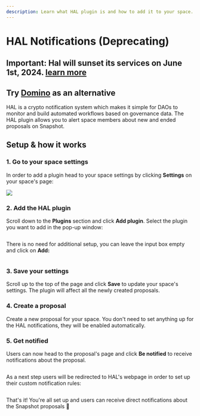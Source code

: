 ```yaml
---
description: Learn what HAL plugin is and how to add it to your space.
---
```


# HAL Notifications (Deprecating)

## Important: Hal will sunset its services on June 1st, 2024. [learn more](https://www.hal.xyz/blog/hal-will-sunset-its-services-on-june-1st)

## Try [Domino](domino.md) as an alternative

HAL is a crypto notification system which makes it simple for DAOs to monitor and build automated workflows based on governance data. The HAL plugin allows you to alert space members about new and ended proposals on Snapshot.

## Setup & how it works

### 1. Go to your space settings

In order to add a plugin head to your space settings by clicking **Settings** on your space's page:

![](<../../.gitbook/assets/image (91).png>)

### 2. Add the HAL plugin <a href="#bfec" id="bfec"></a>

Scroll down to the **Plugins** section and click **Add plugin**. Select the plugin you want to add in the pop-up window:

<figure><img src="../../.gitbook/assets/image (39).png" alt=""><figcaption></figcaption></figure>

There is no need for additional setup, you can leave the input box empty and click on **Add:**

<figure><img src="../../.gitbook/assets/image (85).png" alt=""><figcaption></figcaption></figure>

### **3. Save your settings**

Scroll up to the top of the page and click **Save** to update your space's settings. The plugin will affect all the newly created proposals.

### 4. Create a proposal

Create a new proposal for your space. You don't need to set anything up for the HAL notifications, they will be enabled automatically.

### 5. Get notified

Users can now head to the proposal's page and click **Be notified** to receive notifications about the proposal.

<figure><img src="../../.gitbook/assets/image (42).png" alt=""><figcaption></figcaption></figure>

As a next step users will be redirected to HAL's webpage in order to set up their custom notification rules:

<figure><img src="../../.gitbook/assets/image (107).png" alt=""><figcaption></figcaption></figure>

That's it! You're all set up and users can receive direct notifications about the Snapshot proposals :tada:
